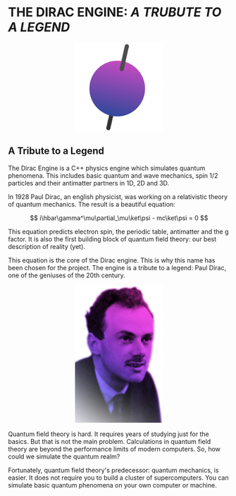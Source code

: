 # THE DIRAC ENGINE: *A TRUBUTE TO A LEGEND*

<div style="text-align:center">
    <img src="./assets/dirac-engine.svg" width="200">
</div>

## A Tribute to a Legend

The Dirac Engine is a C++ physics engine which simulates quantum phenomena. This includes basic quantum and wave mechanics, spin 1/2 particles and their antimatter partners in 1D, 2D and 3D.

In 1928 Paul Dirac, an english physicist, was working on a relativistic theory of quantum mechanics. The result is a beautiful equation:

$$ i\hbar\gamma^\mu\partial_\mu\ket\psi - mc\ket\psi = 0 $$

This equation predicts electron spin, the periodic table, antimatter and the g factor. It is also the first building block of quantum field theory: оur best description of reality (yet).

This equation is the core of the Dirac engine. This is why this name has been chosen for the project. The engine is a tribute to a legend: Paul Dirac, one of the geniuses of the 20th century.

<div style="text-align:center">
    <img src="./assets/paul-dirac-grad.png" width="200">
</div>

Quantum field theory is hard. It requires years of studying just for the basics. But that is not the main problem. Calculations in quantum field theory are beyond the performance limits of modern computers. So, how could we simulate the quantum realm?

Fortunately, quantum field theory's predecessor: quantum mechanics, is easier. It does not require you to build a cluster of supercomputers. You can simulate basic quantum phenomena on your own computer or machine.